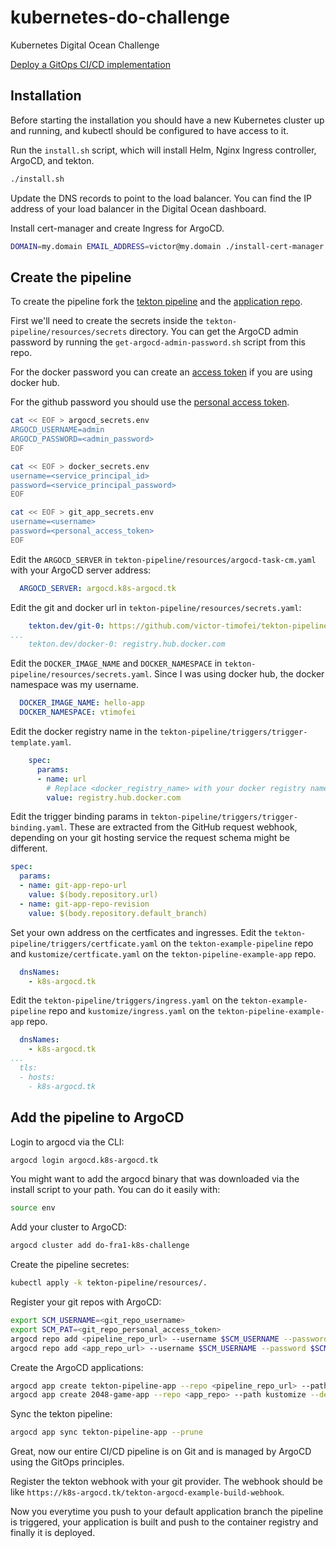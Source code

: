 # kubernetes-do-challenge
Kubernetes Digital Ocean Challenge

[Deploy a GitOps CI/CD implementation](https://www.digitalocean.com/community/pages/kubernetes-challenge#anchor--challenges)

## Installation
Before starting the installation you should have a new Kubernetes cluster up and running, and kubectl should be configured
to have access to it.

Run the `install.sh` script, which will install Helm, Nginx Ingress controller, ArgoCD, and tekton.
```sh
./install.sh
```

Update the DNS records to point to the load balancer. You can find the IP address of your load balancer in the Digital Ocean
dashboard.

Install cert-manager and create Ingress for ArgoCD.
```sh
DOMAIN=my.domain EMAIL_ADDRESS=victor@my.domain ./install-cert-manager.sh
```

## Create the pipeline
To create the pipeline fork the [tekton pipeline](https://github.com/victor-timofei/tekton-example-pipeline)
and the [application repo](https://github.com/victor-timofei/tekton-pipeline-example-app).

First we'll need to create the secrets inside the `tekton-pipeline/resources/secrets` directory.
You can get the ArgoCD admin password by running the `get-argocd-admin-password.sh` script from
this repo.

For the docker password you can create an [access token](https://hub.docker.com/settings/security) if you are using docker hub.

For the github password you should use the [personal access token](https://github.com/settings/tokens).

```sh
cat << EOF > argocd_secrets.env
ARGOCD_USERNAME=admin
ARGOCD_PASSWORD=<admin_password>
EOF

cat << EOF > docker_secrets.env
username=<service_principal_id>
password=<service_principal_password>
EOF

cat << EOF > git_app_secrets.env
username=<username>
password=<personal_access_token>
EOF
```

Edit the `ARGOCD_SERVER` in `tekton-pipeline/resources/argocd-task-cm.yaml` with your ArgoCD
server address:
```yaml
  ARGOCD_SERVER: argocd.k8s-argocd.tk
```

Edit the git and docker url in `tekton-pipeline/resources/secrets.yaml`:
```yaml
    tekton.dev/git-0: https://github.com/victor-timofei/tekton-pipeline-example-app
...
    tekton.dev/docker-0: registry.hub.docker.com
```

Edit the `DOCKER_IMAGE_NAME` and `DOCKER_NAMESPACE` in `tekton-pipeline/resources/secrets.yaml`.
Since I was using docker hub, the docker namespace was my username.
```yaml
  DOCKER_IMAGE_NAME: hello-app
  DOCKER_NAMESPACE: vtimofei
```

Edit the docker registry name in the `tekton-pipeline/triggers/trigger-template.yaml`.
```yaml
    spec:
      params:
      - name: url
        # Replace <docker_registry_name> with your docker registry name (e.g. my-acr.azurecr.io)
        value: registry.hub.docker.com
```

Edit the trigger binding params in `tekton-pipeline/triggers/trigger-binding.yaml`.
These are extracted from the GitHub request webhook, depending on your git hosting service the
request schema might be different.
```yaml
spec:
  params:
  - name: git-app-repo-url
    value: $(body.repository.url)
  - name: git-app-repo-revision
    value: $(body.repository.default_branch)
```

Set your own address on the certficates and ingresses.
Edit the `tekton-pipeline/triggers/certficate.yaml` on the `tekton-example-pipeline` repo and
`kustomize/certficate.yaml` on the `tekton-pipeline-example-app` repo.
```yaml
  dnsNames:
    - k8s-argocd.tk
```

Edit the `tekton-pipeline/triggers/ingress.yaml` on the `tekton-example-pipeline` repo and
`kustomize/ingress.yaml` on the `tekton-pipeline-example-app` repo.
```yaml
  dnsNames:
    - k8s-argocd.tk
...
  tls:
  - hosts:
    - k8s-argocd.tk
```

## Add the pipeline to ArgoCD

Login to argocd via the CLI:
```sh
argocd login argocd.k8s-argocd.tk
```
You might want to add the argocd binary that was downloaded via the install script to your path.
You can do it easily with:
```sh
source env
```

Add your cluster to ArgoCD:
```sh
argocd cluster add do-fra1-k8s-challenge
```

Create the pipeline secretes:
```sh
kubectl apply -k tekton-pipeline/resources/.
```

Register your git repos with ArgoCD:
```sh
export SCM_USERNAME=<git_repo_username>
export SCM_PAT=<git_repo_personal_access_token>
argocd repo add <pipeline_repo_url> --username $SCM_USERNAME --password $SCM_PAT
argocd repo add <app_repo_url> --username $SCM_USERNAME --password $SCM_PAT
```

Create the ArgoCD applications:
```sh
argocd app create tekton-pipeline-app --repo <pipeline_repo_url> --path tekton-pipeline --dest-server https://kubernetes.default.svc --dest-namespace tekton-argocd-example
argocd app create 2048-game-app --repo <app_repo> --path kustomize --dest-server https://kubernetes.default.svc --dest-namespace game-2048 --sync-option CreateNamespace=true
```

Sync the tekton pipeline:
```sh
argocd app sync tekton-pipeline-app --prune
```

Great, now our entire CI/CD pipeline is on Git and is managed by ArgoCD using the GitOps principles.

Register the tekton webhook with your git provider.
The webhook should be like `https://k8s-argocd.tk/tekton-argocd-example-build-webhook`.

Now you everytime you push to your default application branch the pipeline is triggered, your
application is built and push to the container registry and finally it is deployed.
